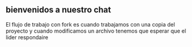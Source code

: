 ## bienvenidos a nuestro chat #

El flujo de trabajo con fork es cuando trabajamos con una copia del proyecto y cuando modificamos un archivo tenemos que esperar que el lider respondaire

